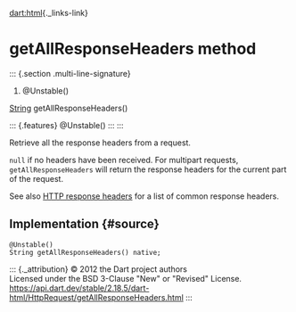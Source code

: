 [dart:html](../../dart-html/dart-html-library){._links-link}

getAllResponseHeaders method
============================

::: {.section .multi-line-signature}
<div>

1.  \@Unstable()

</div>

[String](../../dart-core/string-class) getAllResponseHeaders()

::: {.features}
\@Unstable()
:::
:::

Retrieve all the response headers from a request.

`null` if no headers have been received. For multipart requests,
`getAllResponseHeaders` will return the response headers for the current
part of the request.

See also [HTTP response
headers](https://en.wikipedia.org/wiki/List_of_HTTP_header_fields#Response_fields)
for a list of common response headers.

Implementation {#source}
--------------

``` {.language-dart data-language="dart"}
@Unstable()
String getAllResponseHeaders() native;
```

::: {._attribution}
© 2012 the Dart project authors\
Licensed under the BSD 3-Clause \"New\" or \"Revised\" License.\
<https://api.dart.dev/stable/2.18.5/dart-html/HttpRequest/getAllResponseHeaders.html>
:::
